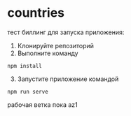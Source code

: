 # countries
тест биллинг
для запуска приложения:
1) Клонируйте репозиторий
2) Выполните команду
```
npm install
```
3) Запустите приложение командой
```
npm run serve
```
рабочая ветка пока az1